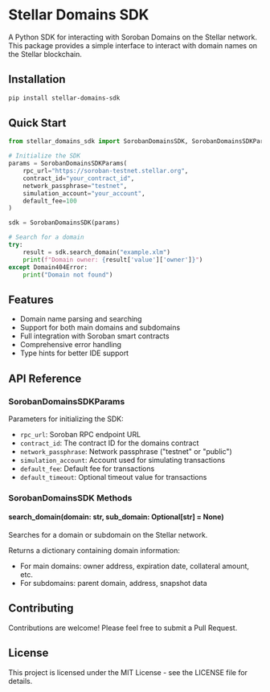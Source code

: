 # Stellar Domains SDK

A Python SDK for interacting with Soroban Domains on the Stellar network. This package provides a simple interface to interact with domain names on the Stellar blockchain.

## Installation

```bash
pip install stellar-domains-sdk
```

## Quick Start

```python
from stellar_domains_sdk import SorobanDomainsSDK, SorobanDomainsSDKParams

# Initialize the SDK
params = SorobanDomainsSDKParams(
    rpc_url="https://soroban-testnet.stellar.org",
    contract_id="your_contract_id",
    network_passphrase="testnet",
    simulation_account="your_account",
    default_fee=100
)

sdk = SorobanDomainsSDK(params)

# Search for a domain
try:
    result = sdk.search_domain("example.xlm")
    print(f"Domain owner: {result['value']['owner']}")
except Domain404Error:
    print("Domain not found")
```

## Features

- Domain name parsing and searching
- Support for both main domains and subdomains
- Full integration with Soroban smart contracts
- Comprehensive error handling
- Type hints for better IDE support

## API Reference

### SorobanDomainsSDKParams

Parameters for initializing the SDK:

- `rpc_url`: Soroban RPC endpoint URL
- `contract_id`: The contract ID for the domains contract
- `network_passphrase`: Network passphrase ("testnet" or "public")
- `simulation_account`: Account used for simulating transactions
- `default_fee`: Default fee for transactions
- `default_timeout`: Optional timeout value for transactions

### SorobanDomainsSDK Methods

#### search_domain(domain: str, sub_domain: Optional[str] = None)

Searches for a domain or subdomain on the Stellar network.

Returns a dictionary containing domain information:
- For main domains: owner address, expiration date, collateral amount, etc.
- For subdomains: parent domain, address, snapshot data

## Contributing

Contributions are welcome! Please feel free to submit a Pull Request.

## License

This project is licensed under the MIT License - see the LICENSE file for details.
